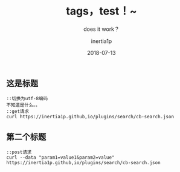 ﻿---
layout:     post
title:      tags，test！~
subtitle:   does it work？
date:       2018-07-13
author:     inertia1p
header-img: img/post-bg-rwd.jpg
keywords_post:  "tags"
catalog: true
tags:
    - blog
---
## 这是标题

```
::切换为utf-8编码
不知道是什么。。
::get请求
curl https://inertia1p.github,io/plugins/search/cb-search.json
```

## 第二个标题

```
::post请求
curl --data "param1=value1&param2=value" https://inertia1p.github,io/plugins/search/cb-search.json
```
